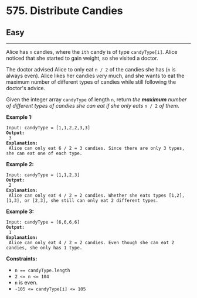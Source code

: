 # 575. Distribute Candies

## Easy

***

Alice has `n` candies, where the `ith` candy is of type `candyType[i]`. Alice noticed that she started to gain weight, so she visited a doctor.

The doctor advised Alice to only eat `n / 2` of the candies she has (`n` is always even). Alice likes her candies very much, and she wants to eat the maximum number of different types of candies while still following the doctor's advice.

Given the integer array `candyType` of length `n`, return _the **maximum** number of different types of candies she can eat if she only eats_ `n / 2` _of them_.

&#x20;

**Example 1:**

<pre><code>Input: candyType = [1,1,2,2,3,3]
<strong>Output:
</strong> 3
<strong>Explanation:
</strong> Alice can only eat 6 / 2 = 3 candies. Since there are only 3 types, she can eat one of each type.</code></pre>

**Example 2:**

<pre><code>Input: candyType = [1,1,2,3]
<strong>Output:
</strong> 2
<strong>Explanation:
</strong> Alice can only eat 4 / 2 = 2 candies. Whether she eats types [1,2], [1,3], or [2,3], she still can only eat 2 different types.</code></pre>

**Example 3:**

<pre><code>Input: candyType = [6,6,6,6]
<strong>Output:
</strong> 1
<strong>Explanation:
</strong> Alice can only eat 4 / 2 = 2 candies. Even though she can eat 2 candies, she only has 1 type.</code></pre>

&#x20;

**Constraints:**

* `n == candyType.length`
* `2 <= n <= 104`
* `n` is even.
* `-105 <= candyType[i] <= 105`
